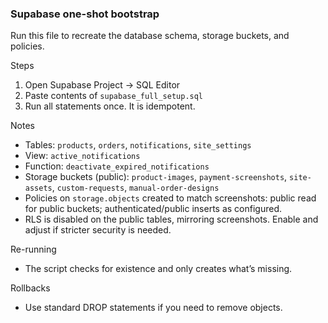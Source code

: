 ### Supabase one-shot bootstrap

Run this file to recreate the database schema, storage buckets, and policies.

Steps

1) Open Supabase Project → SQL Editor
2) Paste contents of `supabase_full_setup.sql`
3) Run all statements once. It is idempotent.

Notes

- Tables: `products`, `orders`, `notifications`, `site_settings`
- View: `active_notifications`
- Function: `deactivate_expired_notifications`
- Storage buckets (public): `product-images`, `payment-screenshots`, `site-assets`, `custom-requests`, `manual-order-designs`
- Policies on `storage.objects` created to match screenshots: public read for public buckets; authenticated/public inserts as configured.
- RLS is disabled on the public tables, mirroring screenshots. Enable and adjust if stricter security is needed.

Re-running

- The script checks for existence and only creates what’s missing.

Rollbacks

- Use standard DROP statements if you need to remove objects.


